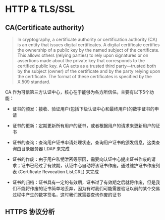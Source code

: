 # HTTP & TLS/SSL

## CA(Certificate authority)

> In cryptography, a certificate authority or certification authority (CA) is an entity that issues digital certificates. 
> A digital certificate certifies the ownership of a public key by the named subject of the certificate. 
> This allows others (relying parties) to rely upon signatures or on assertions made about the private key that corresponds to the certified public key. 
> A CA acts as a trusted third party—trusted both by the subject (owner) of the certificate and by the party relying upon the certificate. 
> The format of these certificates is specified by the X.509 standard.

CA 作为可信第三方认证中心，核心在于能够为各方所信任。主要有以下5个功能：

- 证书的颁发：接收、验证用户(包括下级认证中心和最终用户)的数字证书的申请

- 证书的更新：定期更新所有用户的证书，或者根据用户的请求来更新用户的证书

- 证书的查询：查询用户证书申请处理状态，查询用户证书的颁发信息，这类查询由目录服务器 LDAP 来完成

- 证书的作废：由于用户私钥泄密等原因，需要向认证中心提出证书作废的请求；证书已经过了有效期，认证中心自动将该证书作废。通过维护证书作废列表 (Certificate Revocation List,CRL) 来完成

- 证书的归档：证书具有一定的有效期，证书过了有效期之后就将作废，但是我们不能将作废的证书简单地丢弃，因为有时我们可能需要验证以前的某个交易过程中产生的数字签名，这时我们就需要查询作废的证书

## HTTPS 协议分析

